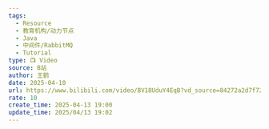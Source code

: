 ```yaml
---
tags:
  - Resource
  - 教育机构/动力节点
  - Java
  - 中间件/RabbitMQ
  - Tutorial
type: 📺 Video
source: B站
author: 王鹤
date: 2025-04-10
url: https://www.bilibili.com/video/BV18UduY4EqB?vd_source=84272a2d7f72158b38778819be5bc6ad
rate: 10
create_time: 2025-04-13 19:00
update_time: 2025/04/13 19:02
---
```

